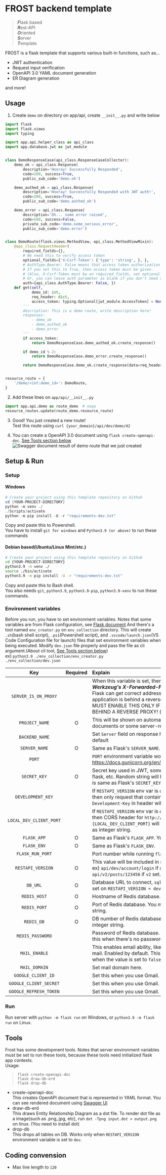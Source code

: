 # FROST backend template
> ***F***lask based  
  ***R***est-API  
  ***O***riented  
  ***S***erver  
  ***T***emplate

FROST is a flask template that supports various built-in functions, such as...  

- JWT authentication  
- Request input verification  
- OpenAPI 3.0 YAML document generation  
- ER Diagram generation  

and more!  

## Usage
1. Create `demo` on directory on app/api, create `__init__.py` and write below
```PYTHON
import flask
import flask.views
import typing

import app.api.helper_class as api_class
import app.database.jwt as jwt_module


class DemoResponseCase(api_class.ResponseCaseCollector):
    demo_ok = api_class.Response(
        description='Hooray! Successfully Responded',
        code=200, success=True,
        public_sub_code='demo.ok')

    demo_authed_ok = api_class.Response(
        description='Hooray! Successfully Responded with JWT auth!',
        code=200, success=True,
        public_sub_code='demo.authed_ok')

    demo_error = api_class.Response(
        description='Oh... some error raised',
        code=500, success=False,
        private_sub_code='demo.some_serious_error',
        public_sub_code='demo.error')


class DemoRoute(flask.views.MethodView, api_class.MethodViewMixin):
    @api_class.RequestHeader(
        required_fields={},
        # We need this to verify access token
        optional_fields={'X-Csrf-Token': {'type': 'string', }, },
        # AuthType.Bearer: False means that access token authorization is not compulsory.
        # If you set this to True, then access token must be given.
        # (Also, X-Csrf-Token must be on required_fields, not optional_fields)
        # Or, you can leave auth parameter as blank if you don't need any authorizations on this route.
        auth={api_class.AuthType.Bearer: False, })
    def get(self,
            demo_id: int,
            req_header: dict,
            access_token: typing.Optional[jwt_module.AccessToken] = None):
        '''
        description: This is a demo route, write description here!
        responses:
            - demo_ok
            - demo_authed_ok
            - demo_error
        '''
        if access_token:
            return DemoResponseCase.demo_authed_ok.create_response()

        if demo_id % 2:
            return DemoResponseCase.demo_error.create_response()

        return DemoResponseCase.demo_ok.create_response(data=req_header)


resource_route = {
    '/demo/<int:demo_id>': DemoRoute,
}
```
2. Add these lines on `app/api/__init__.py`
```PYTHON
import app.api.demo as route_demo  # noqa
resource_routes.update(route_demo.resource_route)
```
3. Good! You just created a new route!  
Test this route using `curl {your_domain}/api/dev/demo/42`

4. You can create a OpenAPI 3.0 document using `flask create-openapi-doc`. [See Tools section  below](#Tools)
![Swagger document result of demo route that we just created](./.github/readme/demo_swagger_result.png)

## Setup & Run
### Setup
#### Windows
```POWERSHELL
# Create your project using this template repository on Github
cd {YOUR-PROJECT-DIRECTORY}
python -m venv ./
./Scripts/activate
python -m pip install -U -r "requirements-dev.txt"
```
Copy and paste this to Powershell.  
You have to install `git for windows` and `Python3.9 (or above)` to run these commands

#### Debian based(Ubuntu/Linux Mint/etc.)
```BASH
# Create your project using this template repository on Github
cd {YOUR-PROJECT-DIRECTORY}
python3.9 -m venv ./
source ./bin/activate
python3.9 -m pip install -U -r "requirements-dev.txt"
```
Copy and paste this to Bash shell.  
You also needs `git`, `python3.9`, `python3.9-pip`, `python3.9-venv` to run these commands.

### Environment variables
Before you run, you have to set environment variables. Notes that some variables are from Flask configuration, see [Flask document](https://flask.palletsprojects.com/en/master/config/) And there's a tool named `env_creator.py` on `env_collection` directory. This will create `.sh`(bash shell script), `.ps1`(Powershell script), and `.vscode/launch.json`(VS Code Configuration file for launch) files that set environment variables when being executed.
Modify `dev.json` file properly and pass the file as cli argument.(About cli tool, [See Tools section below](#Tools))  
ex) `python3.9 ./env_collection/env_creator.py ./env_collection/dev.json`

Key                    | Required | Explain
| :----:               |  :----:  | :----
`SERVER_IS_ON_PROXY`   |   | When this variable is set, then frost enables ***Werkzeug's X-Forwarded-For Proxy Fix*** so that Flask can get correct address of request when application is behind a reverse proxy.<br>MUST ENABLE THIS ONLY IF THIS APPLICATION IS BEHIND A REVERSE PROXY! (security issues)
`PROJECT_NAME`         | O | This will be shown on automatically created documents or some server-rendered pages.
`BACKEND_NAME`         |   | Set `Server` field on response header. `Backend Core` is default
`SERVER_NAME`          | O | Same as Flask's `SERVER_NAME`. Set domain name here.
`PORT`                 |   | `PORT` environment variable works with Gunicorn, see https://docs.gunicorn.org/en/stable/settings.html#bind
`SECRET_KEY`           | O | Secret key used in JWT, some builtin functions in flask, etc. Random string will be applied if not set. This is same as Flask's `SECRET_KEY`
`DEVELOPMENT_KEY`      |   | If `RESTAPI_VERSION` env var is `dev` and this value is set, then only request that contains same string as `X-Development-Key` in header will be allowed.
`LOCAL_DEV_CLIENT_PORT`|   | If `RESTAPI_VERSION` env var is `dev` and this value is set, then CORS header for `http://localhost:{LOCAL_DEV_CLIENT_PORT}` will be set. You must set this as integer string.
`FLASK_APP`            | O | Same as Flask's `FLASK_APP`. You must set this to `app`.
`FLASK_ENV`            | O | Same as Flask's `FLASK_ENV`.
`FLASK_RUN_PORT`       |   | Port number while running `flask run`.
`RESTAPI_VERSION`      | O | This value will be included in route URL. `dev` if not set.<br>ex) `api/dev/account/login` if `dev` set, `api/v2/posts/123456` if `v2` set.
`DB_URL`               | O | Database URL to connect, `sqlite:///:memory:` if not set on `RESTAPI_VERSION = dev`.
`REDIS_HOST`           | O | Hostname of Redis database.
`REDIS_PORT`           | O | Port of Redis database. You must set this as integer string.
`REDIS_DB`             | O | DB number of Redis database. You must set this as integer string.
`REDIS_PASSWORD`       |   | Password of Redis database. You don't need to set this when there's no password on Redis.
`MAIL_ENABLE`          |   | This enables email ability, like register confirmation mail. Enabled by default. This will be disabled only when the value is set to `false`
`MAIL_DOMAIN`          |   | Set mail domain here.
`GOOGLE_CLIENT_ID`     |   | Set this when you use Gmail.
`GOOGLE_CLIENT_SECRET` |   | Set this when you use Gmail.
`GOOGLE_REFRESH_TOKEN` |   | Set this when you use Gmail.

### Run
Run server with ```python -m flask run``` on Windows, or ```python3.9 -m flask run``` on Linux.  


## Tools

Frost has some development tools. Notes that server environment variables must be set to run these tools, because these tools need initialized flask app contexts.  
Usage:
> `flask create-openapi-doc`  
  `flask draw-db-erd`  
  `flask drop-db`

  - create-openapi-doc  
This creates OpenAPI document that is represented in YAML format. You can see rendered document using [Swagger UI](https://swagger.io/tools/swagger-ui/)
  - draw-db-erd  
This draws Entity Relationship Diagram as a dot file. To render dot file as a image(such as .png,.jpg, etc), run `dot -Tpng input.dot > output.png` on linux. (You need to install dot)
  - drop-db  
This drops all tables on DB. Works only when `RESTAPI_VERSION` environment variable is set to `dev`.


## Coding convension
  - Max line length to `120`
